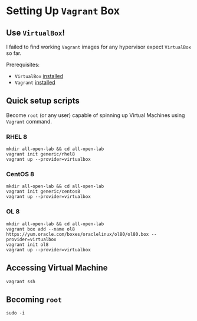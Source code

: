 # Setting Up `Vagrant` Box

## Use `VirtualBox`!

I failed to find working `Vagrant` images for any hypervisor expect `VirtualBox` so far.

Prerequisites:

* `VirtualBox` [installed](https://www.virtualbox.org/wiki/Downloads)
* `Vagrant` [installed](https://www.vagrantup.com/downloads.html)

## Quick setup scripts

Become `root` (or any user) capable of spinning up Virtual Machines using `Vagrant` command.

### RHEL 8

```console
mkdir all-open-lab && cd all-open-lab
vagrant init generic/rhel8
vagrant up --provider=virtualbox
```

### CentOS 8

```console
mkdir all-open-lab && cd all-open-lab
vagrant init generic/centos8
vagrant up --provider=virtualbox
```

### OL 8

```console
mkdir all-open-lab && cd all-open-lab
vagrant box add --name ol8 https://yum.oracle.com/boxes/oraclelinux/ol80/ol80.box --provider=virtualbox
vagrant init ol8
vagrant up --provider=virtualbox
```

## Accessing Virtual Machine

```console
vagrant ssh
```

## Becoming `root`

```console
sudo -i
```
